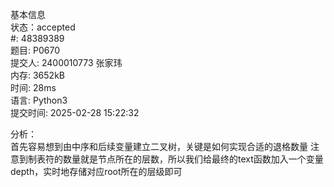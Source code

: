 基本信息  
状态：accepted  
#:
48389389  
题目:
P0670  
提交人:
2400010773 张家玮  
内存:
3652kB  
时间:
28ms  
语言:
Python3  
提交时间:
2025-02-28 15:22:32  

分析：  
首先容易想到由中序和后续变量建立二叉树，关键是如何实现合适的退格数量
注意到制表符的数量就是节点所在的层数，所以我们给最终的text函数加入一个变量depth，实时地存储对应root所在的层级即可